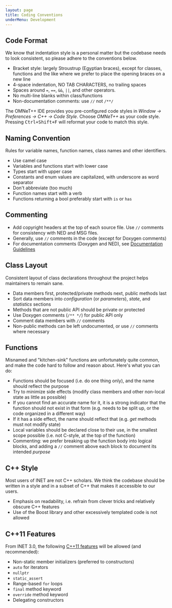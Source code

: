 ```yaml
---
layout: page
title: Coding Conventions
underMenu: Development
---
```


## Code Format

We know that indentation style is a personal matter but the codebase needs to look consistent, so please adhere to the conventions below.

*   Bracket style: largely Stroustrup (Egyptian braces), except for classes, functions and the like where we prefer to place the opening braces on a new line
*   4-space indentation, NO TAB CHARACTERS, no trailing spaces
*   Spaces around `=`, `==`, `&&`, `||`, and other operators.
*   No multi-line blanks within class/functions
*   Non-documentation comments: use `//` not `/**/`

The OMNeT++ IDE provides you pre-configured code styles in *Window -> Preferences -> C++ -> Code Style*. 
Choose *OMNeT++* as your code style. Pressing <kbd>Ctrl+Shift+F</kbd> will reformat your code to match this style.

## Naming Convention

Rules for variable names, function names, class names and other identifiers.

*   Use camel case
*   Variables and functions start with lower case
*   Types start with upper case
*   Constants and enum values are capitalized, with underscore as word separator
*   Don't abbreviate (too much)
*   Function names start with a verb
*   Functions returning a bool preferably start with `is` or `has`

## Commenting

*   Add copyright headers at the top of each source file. Use `//` comments for consistency with NED and MSG files.
*   Generally, use `//` comments in the code (except for Doxygen comments)
*   For documentation comments (Doxygen and NED), see [Documentation Guidelines](DocumentationGuidelines.html)

## Class Layout

Consistent layout of class declarations throughout the project helps maintainers to remain sane.

*   Data members first, protected/private methods next, public methods last
*   Sort data members into *configuration* (or *parameters*), *state*, and *statistics* sections
*   Methods that are not public API should be private or protected
*   Use Doxygen comments (`/** */`) for public API only
*   Comment data members with `//` comments
*   Non-public methods can be left undocumented, or use `//` comments where necessary

## Functions

Misnamed and "kitchen-sink" functions are unfortunately quite common, and make the code hard to follow and reason about. Here's what you can do:

*   Functions should be focused (i.e. do one thing only), and the name should reflect the purpose
*   Try to minimize side effects (modify class members and other non-local state as little as possible)
*   If you cannot find an accurate name for it, it is a strong indicator that the function should not exist in that form (e.g. needs to be split up, or the code organized in a different way)
*   If it has a side effect, the name should reflect that (e.g. *get* methods must not modify state)
*   Local variables should be declared close to their use, in the smallest scope possible (i.e. not C-style, at the top of the function)
*   Commenting: we prefer breaking up the function body into logical blocks, and adding a `//` comment above each block to document its intended *purpose*

## C++ Style

Most users of INET are not C++ scholars. We think the codebase should be written in a style and in a subset of C++ that makes it accessible to our users.

*   Emphasis on readability, i.e. refrain from clever tricks and relatively obscure C++ features
*   Use of the Boost library and other excessively templated code is not allowed

## C++11 Features

From INET 3.0, the following [C++11 features][2] will be allowed (and recommended):

*   Non-static member initializers (preferred to constructors)
*   `auto` for iterators
*   `nullptr`
*   `static_assert`
*   Range-based `for` loops
*   `final` method keyword
*   `override` method keyword
*   Delegating constructors

 [1]: DocumentationGuidelines.html
 [2]: http://www.stroustrup.com/C++11FAQ.html
